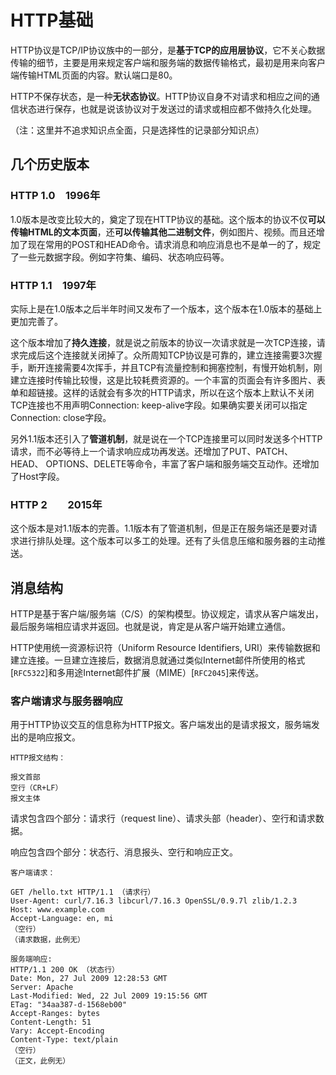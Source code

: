 # HTTP基础

HTTP协议是TCP/IP协议族中的一部分，是**基于TCP的应用层协议**，它不关心数据传输的细节，主要是用来规定客户端和服务端的数据传输格式，最初是用来向客户端传输HTML页面的内容。默认端口是80。

HTTP不保存状态，是一种**无状态协议**。HTTP协议自身不对请求和相应之间的通信状态进行保存，也就是说该协议对于发送过的请求或相应都不做持久化处理。

（注：这里并不追求知识点全面，只是选择性的记录部分知识点）

## 几个历史版本

### **HTTP 1.0**　1996年

1.0版本是改变比较大的，奠定了现在HTTP协议的基础。这个版本的协议不仅**可以传输HTML的文本页面**，还**可以传输其他二进制文件**，例如图片、视频。而且还增加了现在常用的POST和HEAD命令。请求消息和响应消息也不是单一的了，规定了一些元数据字段。例如字符集、编码、状态响应码等。

### **HTTP 1.1**　1997年

实际上是在1.0版本之后半年时间又发布了一个版本，这个版本在1.0版本的基础上更加完善了。

这个版本增加了**持久连接**，就是说之前版本的协议一次请求就是一次TCP连接，请求完成后这个连接就关闭掉了。众所周知TCP协议是可靠的，建立连接需要3次握手，断开连接需要4次挥手，并且TCP有流量控制和拥塞控制，有慢开始机制，刚建立连接时传输比较慢，这是比较耗费资源的。一个丰富的页面会有许多图片、表单和超链接。这样的话就会有多次的HTTP请求，所以在这个版本上默认不关闭TCP连接也不用声明Connection: keep-alive字段。如果确实要关闭可以指定Connection: close字段。

另外1.1版本还引入了**管道机制**，就是说在一个TCP连接里可以同时发送多个HTTP请求，而不必等待上一个请求响应成功再发送。还增加了PUT、PATCH、HEAD、 OPTIONS、DELETE等命令，丰富了客户端和服务端交互动作。还增加了Host字段。

### **HTTP 2**　　2015年

这个版本是对1.1版本的完善。1.1版本有了管道机制，但是正在服务端还是要对请求进行排队处理。这个版本可以多工的处理。还有了头信息压缩和服务器的主动推送。

## 消息结构

HTTP是基于客户端/服务端（C/S）的架构模型。协议规定，请求从客户端发出，最后服务端相应请求并返回。也就是说，肯定是从客户端开始建立通信。

HTTP使用统一资源标识符（Uniform Resource Identifiers, URI）来传输数据和建立连接。一旦建立连接后，数据消息就通过类似Internet邮件所使用的格式[`RFC5322`]和多用途Internet邮件扩展（MIME）[`RFC2045`]来传送。

### 客户端请求与服务器响应

用于HTTP协议交互的信息称为HTTP报文。客户端发出的是请求报文，服务端发出的是响应报文。

```
HTTP报文结构：

报文首部
空行（CR+LF）
报文主体
```



请求包含四个部分：请求行（request line）、请求头部（header）、空行和请求数据。

响应包含四个部分：状态行、消息报头、空行和响应正文。

```
客户端请求：

GET /hello.txt HTTP/1.1 （请求行）
User-Agent: curl/7.16.3 libcurl/7.16.3 OpenSSL/0.9.7l zlib/1.2.3
Host: www.example.com
Accept-Language: en, mi
（空行）
（请求数据，此例无）

服务端响应:
HTTP/1.1 200 OK （状态行）
Date: Mon, 27 Jul 2009 12:28:53 GMT
Server: Apache
Last-Modified: Wed, 22 Jul 2009 19:15:56 GMT
ETag: "34aa387-d-1568eb00"
Accept-Ranges: bytes
Content-Length: 51
Vary: Accept-Encoding
Content-Type: text/plain
（空行）
（正文，此例无）
```

